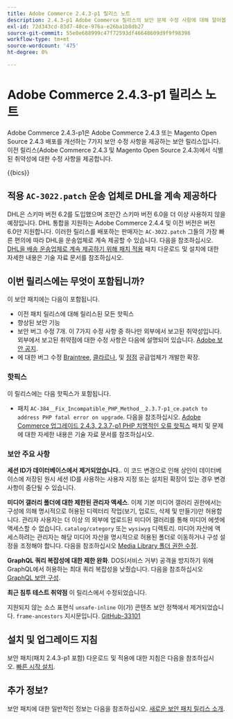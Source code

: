 ```yaml
---
title: Adobe Commerce 2.4.3-p1 릴리스 노트
description: 2.4.3-p1 Adobe Commerce 릴리스의 보안 문제 수정 사항에 대해 알아봅니다.
exl-id: 72d343cd-83d7-48ce-976a-e26ba1b8db27
source-git-commit: 55e0e688999c47f72593df46648609d9f9f98398
workflow-type: tm+mt
source-wordcount: '475'
ht-degree: 0%

---
```


# Adobe Commerce 2.4.3-p1 릴리스 노트

Adobe Commerce 2.4.3-p1은 Adobe Commerce 2.4.3 또는 Magento Open Source 2.4.3 배포를 개선하는 7가지 보안 수정 사항을 제공하는 보안 릴리스입니다. 이전 릴리스(Adobe Commerce 2.4.3 및 Magento Open Source 2.4.3)에서 식별된 취약성에 대한 수정 사항을 제공합니다.

{{bics}}

## 적용 `AC-3022.patch` 운송 업체로 DHL을 계속 제공하다

DHL은 스키마 버전 6.2를 도입했으며 조만간 스키마 버전 6.0을 더 이상 사용하지 않을 예정입니다. DHL 통합을 지원하는 Adobe Commerce 2.4.4 및 이전 버전은 버전 6.0만 지원합니다. 이러한 릴리스를 배포하는 판매자는 `AC-3022.patch` 그들의 가장 빠른 편의에 따라 DHL을 운송업체로 계속 제공할 수 있습니다. 다음을 참조하십시오. [DHL을 배송 운송업체로 계속 제공하기 위해 패치 적용](https://support.magento.com/hc/en-us/articles/7707818131597-Apply-a-patch-to-continue-offering-DHL-as-shipping-carrier) 패치 다운로드 및 설치에 대한 자세한 내용은 기술 자료 문서를 참조하십시오.

## 이번 릴리스에는 무엇이 포함됩니까?

이 보안 패치에는 다음이 포함됩니다.

* 이전 패치 릴리스에 대해 릴리스된 모든 핫픽스
* 향상된 보안 기능
* 보안 버그 수정 7개. 이 7가지 수정 사항 중 하나만 외부에서 보고된 취약성입니다. 외부에서 보고된 취약점에 대한 수정 사항은 다음에 설명되어 있습니다. [Adobe 보안 공지](https://helpx.adobe.com/security/products/magento/apsb21-86.html).
* 에 대한 버그 수정 [Braintree](https://experienceleague.adobe.com/docs/commerce-admin/stores-sales/payments/braintree.html), [클라르나](https://marketplace.magento.com/klarna-m2-klarna.html), 및 [정점](https://marketplace.magento.com/vertexinc-vertex-tax-module.html) 공급업체가 개발한 확장.

### 핫픽스

이 릴리스에는 다음 핫픽스가 포함됩니다.

* 패치 `AC-384__Fix_Incompatible_PHP_Method__2.3.7-p1_ce.patch to address PHP fatal error on upgrade`. 다음을 참조하십시오. [Adobe Commerce 업그레이드 2.4.3, 2.3.7-p1 PHP 치명적인 오류 핫픽스](https://support.magento.com/hc/en-us/articles/4408021533069-Adobe-Commerce-upgrade-2-4-3-2-3-7-p1-PHP-Fatal-error-Hotfix) 패치 및 문제에 대한 자세한 내용은 기술 자료 문서를 참조하십시오.

### 보안 주요 사항

**세션 ID가 데이터베이스에서 제거되었습니다.**. 이 코드 변경으로 인해 상인이 데이터베이스에 저장된 원시 세션 ID를 사용하는 사용자 지정 또는 설치된 확장이 있는 경우 변경 사항이 중단될 수 있습니다. <!-- MC-40976-->

**미디어 갤러리 폴더에 대한 제한된 관리자 액세스**. 이제 기본 미디어 갤러리 권한에서는 구성에 의해 명시적으로 허용된 디렉터리 작업(보기, 업로드, 삭제 및 만들기)만 허용합니다. 관리자 사용자는 더 이상 의 외부에 업로드된 미디어 갤러리를 통해 미디어 에셋에 액세스할 수 없습니다. `catalog/category` 또는 `wysiwyg` 디렉토리. 미디어 자산에 액세스하려는 관리자는 해당 미디어 자산을 명시적으로 허용된 폴더로 이동하거나 구성 설정을 조정해야 합니다. 다음을 참조하십시오 [Media Library 폴더 권한 수정](https://developer.adobe.com/commerce/php/tutorials/backend/modify-image-library-permissions/). <!-- B2B-1897-->

**GraphQL 쿼리 복잡성에 대한 제한 완화**. DOS(서비스 거부) 공격을 방지하기 위해 GraphQL에서 허용하는 최대 쿼리 복잡성을 낮췄습니다. 다음을 참조하십시오 [GraphQL 보안 구성](https://devdocs.magento.com/guides/v2.4/graphql/security-configuration.html). <!-- PWA-1700-->

**최근 침투 테스트 취약점** 이 릴리스에서 수정되었습니다. <!-- MC-42431-->

지원되지 않는 소스 표현식 `unsafe-inline` 이(가) 콘텐츠 보안 정책에서 제거되었습니다. `frame-ancestors` 지시문입니다. [GitHub-33101](https://github.com/magento/magento2/issues/33101)<!-- MC-42632-->

## 설치 및 업그레이드 지침

보안 패치(패치 2.4.3-p1 포함) 다운로드 및 적용에 대한 지침은 다음을 참조하십시오. [빠른 시작 설치](../../../installation/composer.md).

## 추가 정보?

보안 패치에 대한 일반적인 정보는 다음을 참조하십시오. [새로운 보안 패치 릴리스 소개](https://community.magento.com/t5/Magento-DevBlog/Introducing-the-New-Security-Patch-Release/ba-p/141287).

